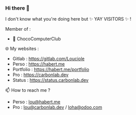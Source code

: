### Hi there 👋

I don't know what you're doing here but ✨ YAY VISITORS ✨ !

Member of :

- 🍫 ChocoComputerClub

🌐 My websites :

- Gitlab : https://gitlab.com/Louciole
- Perso : https://habert.me
- Portfolio : https://habert.me/portfolio
- Pro : https://carbonlab.dev
- Status : https://status.carbonlab.dev

📫 How to reach me ?

- Perso : lou@habert.me
- Pro : lou@carbonlab.dev / loha@odoo.com

<!--
**Louciole/louciole** is a ✨ _special_ ✨ repository because its `README.md` (this file) appears on your GitHub profile.

Here are some ideas to get you started:

- 🔭 I’m currently working on ...
- 🌱 I’m currently learning ...
- 👯 I’m looking to collaborate on ...
- 🤔 I’m looking for help with ...
- 💬 Ask me about ...
- 📫 How to reach me: ...
- 😄 Pronouns: ...
- ⚡ Fun fact: ...
-->
